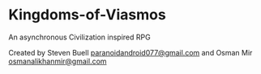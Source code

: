 # Kingdoms-of-Viasmos
An asynchronous Civilization inspired RPG

Created by Steven Buell paranoidandroid077@gmail.com and Osman Mir osmanalikhanmir@gmail.com
